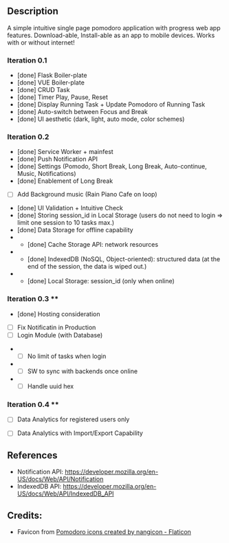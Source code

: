 ## Description
A simple intuitive single page pomodoro application with progress web app features. 
Download-able, Install-able as an app to mobile devices. Works with or without internet!

###  Iteration 0.1 
- [done] Flask Boiler-plate
- [done] VUE Boiler-plate
- [done] CRUD Task
- [done] Timer Play, Pause, Reset
- [done] Display Running Task + Update Pomodoro of Running Task 
- [done] Auto-switch between Focus and Break 
- [done] UI aesthetic (dark, light, auto mode, color schemes)

### Iteration 0.2 
- [done] Service Worker + mainfest
- [done] Push Notification API
- [done] Settings (Pomodo, Short Break, Long Break, Auto-continue, Music, Notifications) 
- [done] Enablement of Long Break
- [ ] Add Background music (Rain Piano Cafe on loop)
- [done] UI Validation + Intuitive Check
- [done] Storing session_id in Local Storage (users do not need to login => limit one session to 10 tasks max.)
- [done] Data Storage for offline capability 
- - [done] Cache Storage API: network resources 
- - [done] IndexedDB (NoSQL, Object-oriented): structured data (at the end of the session, the data is wiped out.)
- - [done] Local Storage: session_id (only when online)

### Iteration 0.3 ** 
- [done] Hosting consideration 
- [ ] Fix Notificatin in Production 
- [ ] Login Module (with Database)
- - [ ] No limit of tasks when login
- - [ ] SW to sync with backends once online 
- - [ ] Handle uuid hex 
 
### Iteration 0.4 **
- [ ] Data Analytics for registered users only
- [ ] Data Analytics with Import/Export Capability 


## References
- Notification API: https://developer.mozilla.org/en-US/docs/Web/API/Notification
- IndexedDB API: https://developer.mozilla.org/en-US/docs/Web/API/IndexedDB_API

## Credits:
- Favicon from <a href="https://www.flaticon.com/free-icons/pomodoro" title="pomodoro icons">Pomodoro icons created by nangicon - Flaticon</a>
